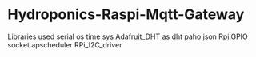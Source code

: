 # Hydroponics-Raspi-Mqtt-Gateway
Libraries used 
serial
os
time
sys
Adafruit_DHT as dht
paho
json
Rpi.GPIO
socket
apscheduler
RPi_I2C_driver
